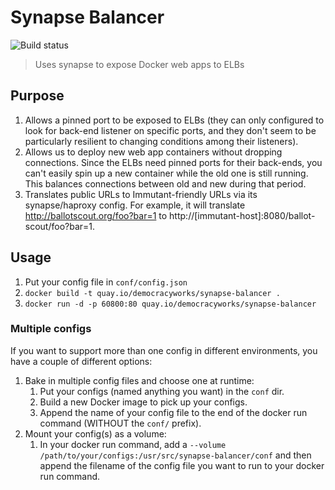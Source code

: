 # Synapse Balancer

![Build status](https://badge.buildbox.io/401808b0dc726863b8bbb10210c148e5e691d7ae5e7716dadf.svg)

> Uses synapse to expose Docker web apps to ELBs

## Purpose

1. Allows a pinned port to be exposed to ELBs (they can only configured to look for back-end listener on specific ports, and they don't seem to be particularly resilient to changing conditions among their listeners).
1. Allows us to deploy new web app containers without dropping connections. Since the ELBs need pinned ports for their back-ends, you can't easily spin up a new container while the old one is still running. This balances connections between old and new during that period.
1. Translates public URLs to Immutant-friendly URLs via its synapse/haproxy config. For example, it will translate http://ballotscout.org/foo?bar=1 to http://[immutant-host]:8080/ballot-scout/foo?bar=1.

## Usage

1. Put your config file in `conf/config.json`
1. `docker build -t quay.io/democracyworks/synapse-balancer .`
1. `docker run -d -p 60800:80 quay.io/democracyworks/synapse-balancer`

### Multiple configs

If you want to support more than one config in different environments, you
have a couple of different options:

1. Bake in multiple config files and choose one at runtime:
    1. Put your configs (named anything you want) in the `conf` dir.
    1. Build a new Docker image to pick up your configs.
    1. Append the name of your config file to the end of the docker run command
       (WITHOUT the `conf/` prefix).
1. Mount your config(s) as a volume:
    1. In your docker run command, add a `--volume /path/to/your/configs:/usr/src/synapse-balancer/conf` and then append
    the filename of the config file you want to run to your docker run command.
